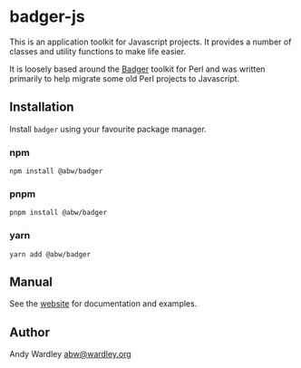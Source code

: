 # badger-js

This is an application toolkit for Javascript projects.  It provides a number of
classes and utility functions to make life easier.

It is loosely based around the [Badger](https://github.com/abw/Badger) toolkit for
Perl and was written primarily to help migrate some old Perl projects to Javascript.

## Installation

Install `badger` using your favourite package manager.

### npm

    npm install @abw/badger

### pnpm

    pnpm install @abw/badger

### yarn

    yarn add @abw/badger

## Manual

See the [website](https://badgerpower.com/badger-js/) for documentation and
examples.

## Author

Andy Wardley <abw@wardley.org>